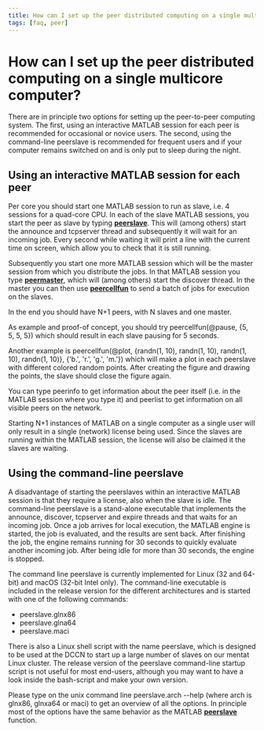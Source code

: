 ```yaml
---
title: How can I set up the peer distributed computing on a single multicore computer?
tags: [faq, peer]
---
```


# How can I set up the peer distributed computing on a single multicore computer?

There are in principle two options for setting up the peer-to-peer computing system. The first, using an interactive MATLAB session for each peer is recommended for occasional or novice users. The second, using the command-line peerslave is recommended for frequent users and if your computer remains switched on and is only put to sleep during the night.

## Using an interactive MATLAB session for each peer

Per core you should start one MATLAB session to run as slave, i.e. 4 sessions for a quad-core CPU. In each of the slave MATLAB sessions, you start the peer as slave by typing **[peerslave](https://github.com/fieldtrip/fieldtrip/blob/release/peerslave.m)**. This will (among others) start the announce and tcpserver thread and subsequently it will wait for an incoming job. Every second while waiting it will print a line with the current time on screen, which allow you to check that it is still running.

Subsequently you start one more MATLAB session which will be the master session from which you distribute the jobs. In that MATLAB session you type **[peermaster](https://github.com/fieldtrip/fieldtrip/blob/release/peermaster.m)**, which will (among others) start the discover thread. In the master you can then use **[peercellfun](https://github.com/fieldtrip/fieldtrip/blob/release/peercellfun.m)** to send a batch of jobs for execution on the slaves.

In the end you should have N+1 peers, with N slaves and one master.

As example and proof-of concept, you should try
peercellfun(@pause, {5, 5, 5, 5})
which should result in each slave pausing for 5 seconds.

Another example is
peercellfun(@plot, {randn(1, 10), randn(1, 10), randn(1, 10), randn(1, 10)}, {'b.', 'r.', 'g.', 'm.'})
which will make a plot in each peerslave with different colored random points. After creating the figure and drawing the points, the slave should close the figure again.

You can type
peerinfo
to get information about the peer itself (i.e. in the MATLAB session where you type it) and
peerlist
to get information on all visible peers on the network.

Starting N+1 instances of MATLAB on a single computer as a single user will only result in a single (network) license being used. Since the slaves are running within the MATLAB session, the license will also be claimed it the slaves are waiting.

## Using the command-line peerslave

A disadvantage of starting the peerslaves within an interactive MATLAB session is that they require a license, also when the slave is idle. The command-line peerslave is a stand-alone executable that implements the announce, discover, tcpserver and expire threads and that waits for an incoming job. Once a job arrives for local execution, the MATLAB engine is started, the job is evaluated, and the results are sent back. After finishing the job, the engine remains running for 30 seconds to quickly evaluate another incoming job. After being idle for more than 30 seconds, the engine is stopped.

The command line peerslave is currently implemented for Linux (32 and 64-bit) and macOS (32-bit Intel only). The command-line executable is included in the release version for the different architectures and is started with one of the following commands:

- peerslave.glnx86
- peerslave.glna64
- peerslave.maci

There is also a Linux shell script with the name peerslave, which is designed to be used at the DCCN to start up a large number of slaves on our mentat Linux cluster. The release version of the peerslave command-line startup script is not useful for most end-users, although you may want to have a look inside the bash-script and make your own version.

Please type on the unix command line
peerslave.arch --help
(where arch is glnx86, glnxa64 or maci) to get an overview of all the options. In principle most of the options have the same behavior as the MATLAB **[peerslave](https://github.com/fieldtrip/fieldtrip/blob/release/peerslave.m)** function.
